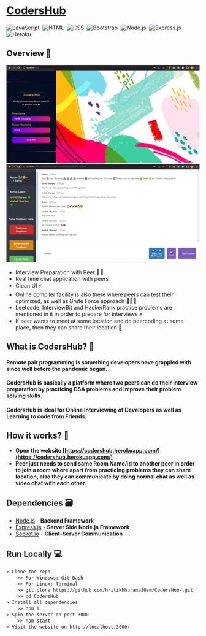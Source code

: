 # [CodersHub](https://codershub.herokuapp.com/) 

![JavaScript](https://img.shields.io/badge/JavaScript-F7DF1E?style=for-the-badge&logo=&logoColor)&nbsp;
![HTML](https://img.shields.io/badge/HTML5-E34F26?style=for-the-badge&logo=&logoColor=white)&nbsp;
![CSS](https://img.shields.io/badge/CSS-239120?&style=for-the-badge&logo=&logoColor=white)&nbsp;
![Bootstrap](https://img.shields.io/badge/Bootstrap-563D7C?style=for-the-badge&logo=&logoColor=white)&nbsp;
![Node.js](https://img.shields.io/badge/Node.js-43853D?style=for-the-badge&logo=node.js&logoColor=white)&nbsp;
![Express.js](https://img.shields.io/badge/Express.js-404D59?style=for-the-badge)&nbsp;
![Heroku](https://img.shields.io/badge/Heroku-430098?style=for-the-badge&logo=heroku&logoColor=white)&nbsp;


## Overview 👀
<img src="/public/img/Capture1.PNG">
<img src="/public/img/Capture2.PNG">



- Interview Preparation with Peer 👨‍💻
- Real time chat application with peers
- Clean UI ⚡
- Online compiler facility is also there where peers can test their optimized, as well as Brute Force approach 👨🏻‍💻
- Leetcode, InterviewBit and HackerRank practice problems are mentioned in it in order to prepare for interviews ✊
- If peer wants to meet at some location and do peercoding at some place, then they can share their location 📍

## What is CodersHub? 🤔

#### Remote pair programming is something developers have grappled with since well before the pandemic began. 
#### CodersHub is basically a platform where two peers can do their interview preparation by practicing DSA problems and improve their problem solving skills.
#### CodersHub is ideal for Online Interviewing of Developers as well as Learning to code from Friends.


## How it works? 🤔
- **Open the website [https://codershub.herokuapp.com/](https://codershub.herokuapp.com/)**
- **Peer just needs to send same Room Name/id to another peer in order to join a room where apart from practicing problems they can share location, also they can communicate by doing normal chat as well as video chat with each other.**


## Dependencies 🗃

- [Node.js](https://nodejs.org/en/) - **Backend Framework**
- [Express.js](https://expressjs.com/) - **Server Side Node.js Framework**
- [Socket.io](https://socket.io/) - **Client-Server Communication**

## Run Locally 💻

```
> Clone the repo
    >> For Windows: Git Bash
    >> For Linux: Terminal
    >> git clone https://github.com/hritikkhurana10sm/CodersHub-.git
    >> cd CodersHub
> Install all dependencies
    >> npm i
> Spin the server on port 3000
    >> npm start
> Visit the website on http://localhost:3000/
    
```

